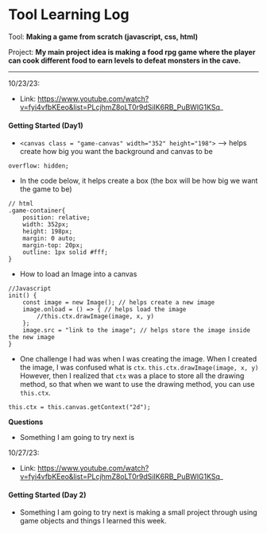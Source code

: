 # Tool Learning Log

Tool: **Making a game from scratch (javascript, css, html)**

Project: **My main project idea is making a food rpg game where the player can cook different food to earn levels to defeat monsters in the cave.**

---

10/23/23:
* Link: https://www.youtube.com/watch?v=fyi4vfbKEeo&list=PLcjhmZ8oLT0r9dSiIK6RB_PuBWlG1KSq_ 

#### Getting Started (Day1)
* `<canvas class = "game-canvas" width="352" height="198">` --> helps create how big you want the background and canvas to be 

`overflow: hidden;`
* In the code below, it helps create a box (the box will be how big we want the game to be)
```JS
// html
.game-container{
    position: relative;
    width: 352px; 
    height: 198px; 
    margin: 0 auto; 
    margin-top: 20px;
    outline: 1px solid #fff; 
}
```
* How to load an Image into a canvas 
```JS
//Javascript
init() {
    const image = new Image(); // helps create a new image 
    image.onload = () => { // helps load the image 
        //this.ctx.drawImage(image, x, y) 
    };
    image.src = "link to the image"; // helps store the image inside the new image 
}
```
* One challenge I had was when I was creating the image. When I created the image, I was confused what is `ctx`. 
`this.ctx.drawImage(image, x, y)`
However, then I realized that `ctx` was a place to store all the drawing method, so that when we want to use the drawing method, you can use `this.ctx`.
```JS
this.ctx = this.canvas.getContext("2d");
```
**Questions**

* Something I am going to try next is 

10/27/23:
* Link: https://www.youtube.com/watch?v=fyi4vfbKEeo&list=PLcjhmZ8oLT0r9dSiIK6RB_PuBWlG1KSq_ 

#### Getting Started (Day 2)


* Something I am going to try next is making a small project through using game objects and things I learned this week. 



<!-- 
* Links you used today (websites, videos, etc)
* Things you tried, progress you made, etc
* Challenges, a-ha moments, etc
* Questions you still have
* What you're going to try next
-->
